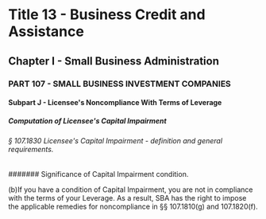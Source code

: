 
# Title 13 - Business Credit and Assistance
## Chapter I - Small Business Administration
### PART 107 - SMALL BUSINESS INVESTMENT COMPANIES
#### Subpart J - Licensee's Noncompliance With Terms of Leverage
##### Computation of Licensee's Capital Impairment
###### § 107.1830 Licensee's Capital Impairment - definition and general requirements.
####### Significance of Capital Impairment condition.

(b)If you have a condition of Capital Impairment, you are not in compliance with the terms of your Leverage. As a result, SBA has the right to impose the applicable remedies for noncompliance in §§ 107.1810(g) and 107.1820(f).
